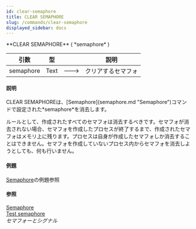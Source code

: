```yaml
---
id: clear-semaphore
title: CLEAR SEMAPHORE
slug: /commands/clear-semaphore
displayed_sidebar: docs
---
```


<!--REF #_command_.CLEAR SEMAPHORE.Syntax-->**CLEAR SEMAPHORE** ( *semaphore* )<!-- END REF-->
<!--REF #_command_.CLEAR SEMAPHORE.Params-->
| 引数 | 型 |  | 説明 |
| --- | --- | --- | --- |
| semaphore | Text | &#x1F852; | クリアするセマフォ |

<!-- END REF-->

#### 説明 

<!--REF #_command_.CLEAR SEMAPHORE.Summary-->CLEAR SEMAPHOREは、[Semaphore](semaphore.md "Semaphore")コマンドで設定された*semaphore*を消去します。<!-- END REF-->

ルールとして、作成されたすべてのセマフォは消去するべきです。セマフォが消去されない場合、セマフォを作成したプロセスが終了するまで、作成されたセマフォはメモリ上に残ります。プロセスは自身が作成したセマフォしか消去することはできません。セマフォを作成していないプロセス内からセマフォを消去しようとしても、何も行いません。

#### 例題 

[Semaphore](semaphore.md "Semaphore")の例題参照

#### 参照 

[Semaphore](semaphore.md)  
[Test semaphore](test-semaphore.md)  
*セマフォーとシグナル*  